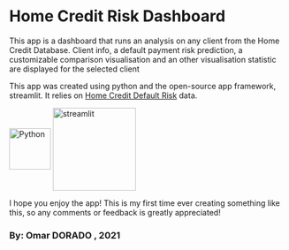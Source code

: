 # Home Credit Risk Dashboard
This app is a dashboard that runs an analysis on any client from the Home Credit Database. Client info, a default payment risk prediction, a customizable comparison visualisation and an other visualisation statistic are displayed for the selected client

This app was created using python and the open-source app framework, streamlit. It relies on [Home Credit Default Risk](https://www.kaggle.com/c/home-credit-default-risk/overview) data.

[<img align="middle" alt="Python" width="75px" src="https://external-content.duckduckgo.com/iu/?u=https%3A%2F%2Fcode.fb.com%2Fwp-content%2Fuploads%2F2016%2F05%2F2000px-Python-logo-notext.svg_.png&f=1&nofb=1" />][Python]
[<img align="middle" alt="streamlit" width="150px" src="https://assets.website-files.com/5dc3b47ddc6c0c2a1af74ad0/5e181828ba9f9e92b6ebc6e7_RGB_Logomark_Color_Light_Bg.png" />][streamlit]

[Python]: https://www.python.org/
[streamlit]: https://www.streamlit.io/

I hope you enjoy the app! This is my first time ever creating something like this, so any comments or feedback is greatly appreciated!

### By: Omar DORADO , 2021
